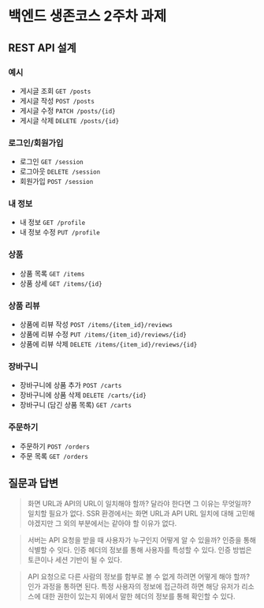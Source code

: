 # 백엔드 생존코스 2주차 과제

## REST API 설계

### 예시

- 게시글 조회 `GET /posts`
- 게시글 작성 `POST /posts`
- 게시글 수정 `PATCH /posts/{id}`
- 게시글 삭제 `DELETE /posts/{id}`

### 로그인/회원가입

- 로그인 `GET /session`
- 로그아웃 `DELETE /session`
- 회원가입 `POST /session`

### 내 정보

- 내 정보 `GET /profile`
- 내 정보 수정 `PUT /profile`

### 상품

- 상품 목록 `GET /items`
- 상품 상세 `GET /items/{id}`

### 상품 리뷰

- 상품에 리뷰 작성 `POST /items/{item_id}/reviews`
- 상품에 리뷰 수정 `PUT /items/{item_id}/reviews/{id}`
- 상품에 리뷰 삭제 `DELETE /items/{item_id}/reviews/{id}`

### 장바구니

- 장바구니에 상품 추가 `POST /carts`
- 장바구니에 상품 삭제 `DELETE /carts/{id}`
- 장바구니 (담긴 상품 목록) `GET /carts`

### 주문하기

- 주문하기 `POST /orders`
- 주문 목록 `GET /orders`

## 질문과 답변

> 화면 URL과 API의 URL이 일치해야 할까? 달라야 한다면 그 이유는 무엇일까?
일치할 필요가 없다. SSR 환경에서는 화면 URL과 API URL 일치에 대해 고민해야겠지만 그 외의 부분에서는 같아야 할 이유가 없다.

> 서버는 API 요청을 받을 때 사용자가 누구인지 어떻게 알 수 있을까?
인증을 통해 식별할 수 잇다.
인증 헤더의 정보를 통해 사용자를 특성할 수 있다.
인증 방법은 토큰이나 세션 기반이 될 수 있다.

> API 요청으로 다른 사람의 정보를 함부로 볼 수 없게 하려면 어떻게 해야 할까?
인가 과정을 통하면 된다.
특정 사용자의 정보에 접근하려 하면 해당 유저가 리소스에 대한 권한이 있는지
위에서 말한 헤더의 정보를 통해 확인할 수 있다.